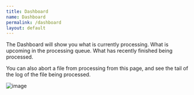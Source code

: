 ```yaml
---
title: Dashboard
name: Dashboard
permalink: /dashboard
layout: default
---
```


The Dashboard will show you what is currently processing.
What is upcoming in the processing queue.
What has recently finished being processed.

You can also abort a file from processing from this page, and see the tail of the log of the file being processed.

![image](https://user-images.githubusercontent.com/958400/142393794-38b58e23-2b05-45b1-8eb1-2f4ad6574422.png)
